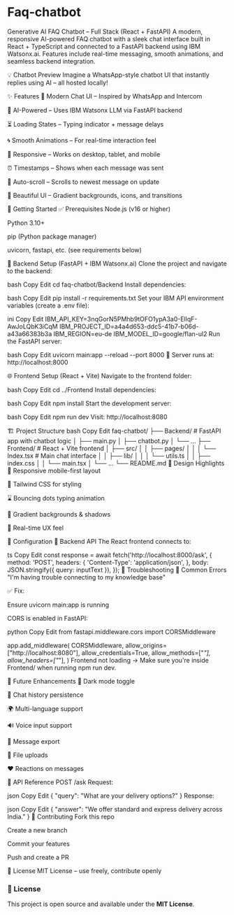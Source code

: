 ﻿# Faq-chatbot

Generative AI FAQ Chatbot – Full Stack (React + FastAPI)
A modern, responsive AI-powered FAQ chatbot with a sleek chat interface built in React + TypeScript and connected to a FastAPI backend using IBM Watsonx.ai. Features include real-time messaging, smooth animations, and seamless backend integration.

💡 Chatbot Preview
Imagine a WhatsApp-style chatbot UI that instantly replies using AI – all hosted locally!

✨ Features
💬 Modern Chat UI – Inspired by WhatsApp and Intercom

🤖 AI-Powered – Uses IBM Watsonx LLM via FastAPI backend

⏳ Loading States – Typing indicator + message delays

🌀 Smooth Animations – For real-time interaction feel

📱 Responsive – Works on desktop, tablet, and mobile

⏰ Timestamps – Shows when each message was sent

🚀 Auto-scroll – Scrolls to newest message on update

🎨 Beautiful UI – Gradient backgrounds, icons, and transitions

🚀 Getting Started
✅ Prerequisites
Node.js (v16 or higher)

Python 3.10+

pip (Python package manager)

uvicorn, fastapi, etc. (see requirements below)

🧠 Backend Setup (FastAPI + IBM Watsonx.ai)
Clone the project and navigate to the backend:

bash
Copy
Edit
cd faq-chatbot/Backend
Install dependencies:

bash
Copy
Edit
pip install -r requirements.txt
Set your IBM API environment variables (create a .env file):

ini
Copy
Edit
IBM_API_KEY=3nqGorN5PMhb9tOFO1ypA3a0-EllqF-AwJoLQbK3iCqM
IBM_PROJECT_ID=a4a4d653-ddc5-41b7-b06d-a43a66383b3a
IBM_REGION=eu-de
IBM_MODEL_ID=google/flan-ul2
Run the FastAPI server:

bash
Copy
Edit
uvicorn main:app --reload --port 8000
📍 Server runs at: http://localhost:8000

🌐 Frontend Setup (React + Vite)
Navigate to the frontend folder:

bash
Copy
Edit
cd ../Frontend
Install dependencies:

bash
Copy
Edit
npm install
Start the development server:

bash
Copy
Edit
npm run dev
Visit: http://localhost:8080

🏗️ Project Structure
bash
Copy
Edit
faq-chatbot/
├── Backend/              # FastAPI app with chatbot logic
│   ├── main.py
│   ├── chatbot.py
│   └── ...
├── Frontend/             # React + Vite frontend
│   ├── src/
│   │   ├── pages/
│   │   │   └── Index.tsx   # Main chat interface
│   │   ├── lib/
│   │   │   └── utils.ts
│   │   ├── index.css
│   │   └── main.tsx
│   └── ...
└── README.md
🎨 Design Highlights
📱 Responsive mobile-first layout

🎯 Tailwind CSS for styling

⌛ Bouncing dots typing animation

🌈 Gradient backgrounds & shadows

🔁 Real-time UX feel

🔧 Configuration
📡 Backend API
The React frontend connects to:

ts
Copy
Edit
const response = await fetch('http://localhost:8000/ask', {
  method: 'POST',
  headers: {
    'Content-Type': 'application/json',
  },
  body: JSON.stringify({ query: inputText }),
});
🚨 Troubleshooting
🧩 Common Errors
"I'm having trouble connecting to my knowledge base"

✅ Fix:

Ensure uvicorn main:app is running

CORS is enabled in FastAPI:

python
Copy
Edit
from fastapi.middleware.cors import CORSMiddleware

app.add_middleware(
    CORSMiddleware,
    allow_origins=["http://localhost:8080"],
    allow_credentials=True,
    allow_methods=["*"],
    allow_headers=["*"],
)
Frontend not loading
→ Make sure you're inside Frontend/ when running npm run dev.

🔮 Future Enhancements
🌙 Dark mode toggle

💾 Chat history persistence

🌍 Multi-language support

🔊 Voice input support

📄 Message export

📎 File uploads

❤️ Reactions on messages

📑 API Reference
POST /ask
Request:

json
Copy
Edit
{
  "query": "What are your delivery options?"
}
Response:

json
Copy
Edit
{
  "answer": "We offer standard and express delivery across India."
}
🤝 Contributing
Fork this repo

Create a new branch

Commit your features

Push and create a PR

📄 License
MIT License – use freely, contribute openly

### 📄 License

This project is open source and available under the **MIT License**.

